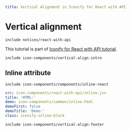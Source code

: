 ```yaml
title: Vertical Alignment in Iconify for React with API
```

# Vertical alignment

`include notices/react-with-api`

This tutorial is part of [Iconify for React with API tutorial](./index.md).

`include icon-components/vertical-align-intro`

## Inline attribute

`include icon-components/components/inline-react`

```yaml
src: icon-components/react-with-api/inline.jsx
title: 'HTML:'
demo: icon-components/common/inline.html
demoFirst: false
demoTitle: 'Demo:'
class: iconify-inline-block
```

`include icon-components/vertical-align-footer`
